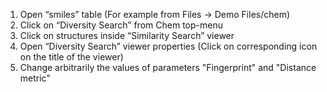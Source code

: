 1. Open “smiles” table (For example from Files -> Demo Files/chem)
2. Click on “Diversity Search” from Chem top-menu
3. Click on structures inside “Similarity Search” viewer
4. Open “Diversity Search” viewer properties (Click on corresponding icon on the title of the viewer)
5. Change arbitrarily the values ​​of parameters "Fingerprint" and "Distance metric"